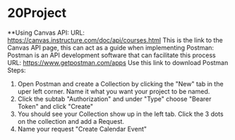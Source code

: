 # 20Project

**Using Canvas API:
URL: https://canvas.instructure.com/doc/api/courses.html
  This is the link to the Canvas API page, this can act as a guide when implementing 
Postman:
  Postman is an API development software that can facilitate this process
  URL: https://www.getpostman.com/apps 
    Use this link to download Postman 
Steps:
  1. Open Postman and create a Collection by clicking the "New" tab in the uper left corner. Name it what you want your project to be          named.
  2. Click the subtab "Authorization" and under "Type" choose "Bearer Token" and click "Create"
  3. You should see your Collection show up in the left tab. Click the 3 dots on the collection and add a Request. 
  4. Name your request "Create Calendar Event"
  
  
